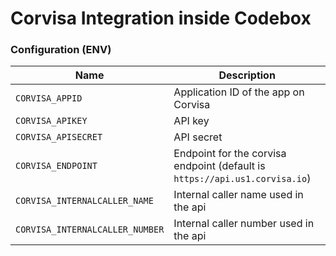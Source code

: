 Corvisa Integration inside Codebox
===============


### Configuration (ENV)

| Name | Description |
| ---- | ----------- |
| `CORVISA_APPID` | Application ID  of the app on Corvisa |
| `CORVISA_APIKEY` | API key |
| `CORVISA_APISECRET` | API secret |
| `CORVISA_ENDPOINT` | Endpoint for the corvisa endpoint (default is `https://api.us1.corvisa.io`) |
| `CORVISA_INTERNALCALLER_NAME` | Internal caller name used in the api |
| `CORVISA_INTERNALCALLER_NUMBER` | Internal caller number used in the api |
